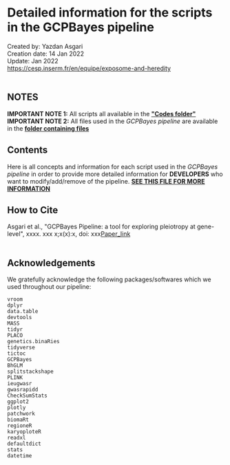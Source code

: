 # Detailed information for the scripts in the GCPBayes pipeline
Created by: Yazdan Asgari<br>
Creation date: 14 Jan 2022<br>
Update: Jan 2022<br>
https://cesp.inserm.fr/en/equipe/exposome-and-heredity
<br>
<br>

## NOTES
**IMPORTANT NOTE 1:** All scripts all available in the [**"Codes folder"**](../0_Codes)
<br>
**IMPORTANT NOTE 2:** All files used in the *GCPBayes pipeline* are available in the [**folder containing files**](../0_Files)

## Contents
Here is all concepts and information for each script used in the *GCPBayes pipeline* in order to provide more detailed information for **DEVELOPERS** who want to modify/add/remove of the pipeline. [**SEE THIS FILE FOR MORE INFORMATION**](0_Files/GCPBayes_Pipeline_Wiki_v1.pdf)

## How to Cite
Asgari et al., "GCPBayes Pipeline: a tool for exploring pleiotropy at gene-level", xxxx. xxx x;x(x):x, doi: xxx[Paper_link](https://..../)
<br>
<br>
## Acknowledgements 
We gratefully acknowledge the following packages/softwares which we used throughout our pipeline:
```
vroom
dplyr
data.table
devtools
MASS
tidyr
PLACO
genetics.binaRies
tidyverse
tictoc
GCPBayes
BhGLM
splitstackshape
PLINK
ieugwasr
gwasrapidd
CheckSumStats
ggplot2
plotly
patchwork
biomaRt
regioneR
karyoploteR
readxl
defaultdict
stats
datetime
```

